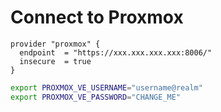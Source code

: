 # Connect to Proxmox

```hcl
provider "proxmox" {
  endpoint  = "https://xxx.xxx.xxx.xxx:8006/"
  insecure  = true
}
```

```bash
export PROXMOX_VE_USERNAME="username@realm"
export PROXMOX_VE_PASSWORD="CHANGE_ME"
```
